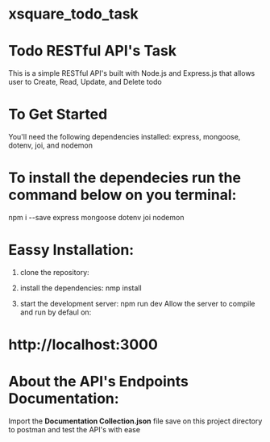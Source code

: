 # xsquare_todo_task
# **Todo RESTful API's Task**
This is a simple RESTful API's built with Node.js and Express.js that allows user to Create, Read, Update, and Delete todo

# **To Get Started**
You'll need the following dependencies installed:
express, mongoose, dotenv, joi, and nodemon
# **To install the dependecies run the command below on you terminal:**
npm i --save express mongoose dotenv joi nodemon

# **Eassy Installation:**
1. clone the repository:

2. install the dependencies:
  nmp install
  
3. start the development server:
  npm run dev
 Allow the server to compile and run by defaul on:
# http://localhost:3000
 
# **About the API's Endpoints Documentation:**
 Import the **Documentation Collection.json** file save on this project directory to postman and test the API's with ease

